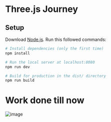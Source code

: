 # Three.js Journey

## Setup
Download [Node.js](https://nodejs.org/en/download/).
Run this followed commands:

``` bash
# Install dependencies (only the first time)
npm install

# Run the local server at localhost:8080
npm run dev

# Build for production in the dist/ directory
npm run build
```
# Work done till now
![image](https://user-images.githubusercontent.com/90763685/203639564-f6507fd2-9b43-449d-8d29-b59e1a60265f.png)

